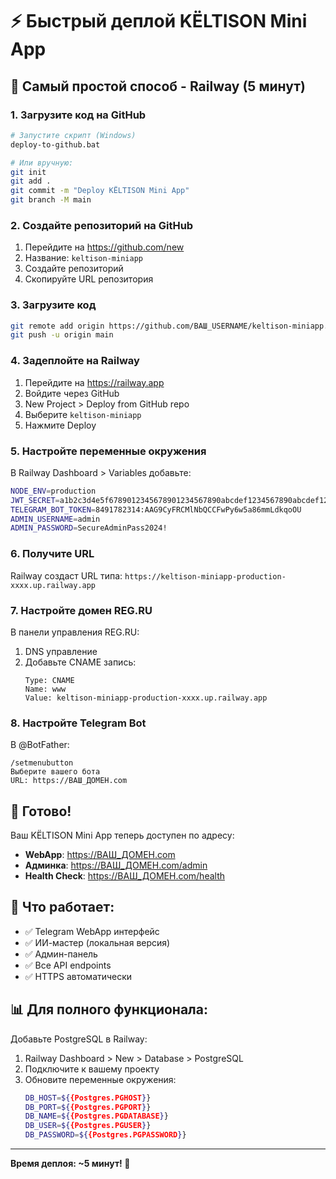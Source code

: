 # ⚡ Быстрый деплой KЁLTISON Mini App

## 🎯 Самый простой способ - Railway (5 минут)

### 1. Загрузите код на GitHub

```bash
# Запустите скрипт (Windows)
deploy-to-github.bat

# Или вручную:
git init
git add .
git commit -m "Deploy KЁLTISON Mini App"
git branch -M main
```

### 2. Создайте репозиторий на GitHub

1. Перейдите на https://github.com/new
2. Название: `keltison-miniapp`
3. Создайте репозиторий
4. Скопируйте URL репозитория

### 3. Загрузите код

```bash
git remote add origin https://github.com/ВАШ_USERNAME/keltison-miniapp.git
git push -u origin main
```

### 4. Задеплойте на Railway

1. Перейдите на https://railway.app
2. Войдите через GitHub
3. New Project > Deploy from GitHub repo
4. Выберите `keltison-miniapp`
5. Нажмите Deploy

### 5. Настройте переменные окружения

В Railway Dashboard > Variables добавьте:

```bash
NODE_ENV=production
JWT_SECRET=a1b2c3d4e5f6789012345678901234567890abcdef1234567890abcdef1234567890abcdef1234567890abcdef1234567890abcdef
TELEGRAM_BOT_TOKEN=8491782314:AAG9CyFRCMlNbQCCFwPy6w5a86mmLdkqoOU
ADMIN_USERNAME=admin
ADMIN_PASSWORD=SecureAdminPass2024!
```

### 6. Получите URL

Railway создаст URL типа: `https://keltison-miniapp-production-xxxx.up.railway.app`

### 7. Настройте домен REG.RU

В панели управления REG.RU:

1. DNS управление
2. Добавьте CNAME запись:
   ```
   Type: CNAME
   Name: www
   Value: keltison-miniapp-production-xxxx.up.railway.app
   ```

### 8. Настройте Telegram Bot

В @BotFather:

```
/setmenubutton
Выберите вашего бота
URL: https://ВАШ_ДОМЕН.com
```

## 🎉 Готово!

Ваш KЁLTISON Mini App теперь доступен по адресу:
- **WebApp**: https://ВАШ_ДОМЕН.com
- **Админка**: https://ВАШ_ДОМЕН.com/admin
- **Health Check**: https://ВАШ_ДОМЕН.com/health

## 🔧 Что работает:

- ✅ Telegram WebApp интерфейс
- ✅ ИИ-мастер (локальная версия)
- ✅ Админ-панель
- ✅ Все API endpoints
- ✅ HTTPS автоматически

## 📊 Для полного функционала:

Добавьте PostgreSQL в Railway:
1. Railway Dashboard > New > Database > PostgreSQL
2. Подключите к вашему проекту
3. Обновите переменные окружения:
   ```bash
   DB_HOST=${{Postgres.PGHOST}}
   DB_PORT=${{Postgres.PGPORT}}
   DB_NAME=${{Postgres.PGDATABASE}}
   DB_USER=${{Postgres.PGUSER}}
   DB_PASSWORD=${{Postgres.PGPASSWORD}}
   ```

---

**Время деплоя: ~5 минут! 🚀**
